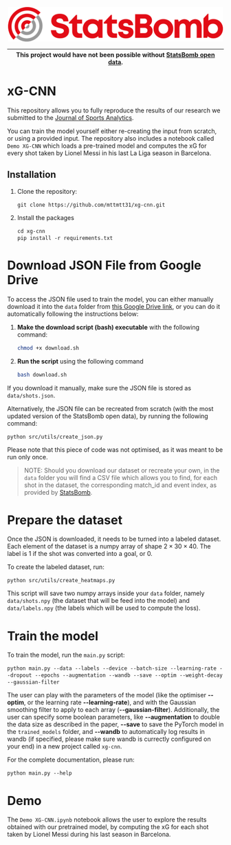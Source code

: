 <div style='text-align:center;'>
   <img src='images/sb_logo.png' width=500>
</div>

| **This project would have not been possible without [StatsBomb open data](https://github.com/statsbomb/open-data).** |
| --- |

# xG-CNN
This repository allows you to fully reproduce the results of our research we submitted to the [Journal of Sports Analytics](https://journalofsportsanalytics.com/).

You can train the model yourself either re-creating the input from scratch, or using a provided input. The repository also includes a notebook called `Demo XG-CNN` which loads a pre-trained model and computes the xG for every shot taken by Lionel Messi in his last La Liga season in Barcelona.

## Installation

1. Clone the repository:

   ```shell
   git clone https://github.com/mttmtt31/xg-cnn.git

2. Install the packages
   ```shell
   cd xg-cnn
   pip install -r requirements.txt

# Download JSON File from Google Drive

To access the JSON file used to train the model, you can either manually download it into the `data` folder from [this Google Drive link](https://drive.google.com/file/d/15jzasl9fucNXaJrZAs9tMKLlCG1gbNnq/view?usp=drive_link), or you can do it automatically following the instructions below:

1. **Make the download script (bash) executable** with the following command:

   ```bash
   chmod +x download.sh

3. **Run the script** using the following command
   ```bash
   bash download.sh

If you download it manually, make sure the JSON file is stored as `data/shots.json`.

Alternatively, the JSON file can be recreated from scratch (with the most updated version of the StatsBomb open data), by running the following command:

   ```shell
   python src/utils/create_json.py
   ```

Please note that this piece of code was not optimised, as it was meant to be run only once.
> NOTE: Should you download our dataset or recreate your own, in the `data` folder you will find a CSV file which allows you to find, for each shot in the dataset, the corresponding match_id and event index, as provided by [StatsBomb](https://github.com/statsbomb/open-data).

# Prepare the dataset
Once the JSON is downloaded, it needs to be turned into a labeled dataset. Each element of the dataset is a numpy array of shape $2\times30\times40$. The label is $1$ if the shot was converted into a goal, or 0. 

To create the labeled dataset, run:
   ```shell
   python src/utils/create_heatmaps.py
   ```
This script will save two numpy arrays inside your `data` folder, namely `data/shots.npy` (the dataset that will be feed into the model) and `data/labels.npy` (the labels which will be used to compute the loss).

# Train the model
To train the model, run the `main.py` script:
```shell
python main.py --data --labels --device --batch-size --learning-rate --dropout --epochs --augmentation --wandb --save --optim --weight-decay --gaussian-filter
```
The user can play with the parameters of the model (like the optimiser **--optim**, or the learning rate **--learning-rate**), and with the Gaussian smoothing filter to apply to each array (**--gaussian-filter**). Additionally, the user can specify some boolean parameters, like **--augmentation** to double the data size as described in the paper, **--save** to save the PyTorch model in the `trained_models` folder, and **--wandb** to automatically log results in wandb (if specified, please make sure wandb is currectly configured on your end) in a new project called `xg-cnn`.

For the complete documentation, please run: 

```shell
python main.py --help
```

# Demo
The `Demo XG-CNN.ipynb` notebook allows the user to explore the results obtained with our pretrained model, by computing the xG for each shot taken by Lionel Messi during his last season in Barcelona.
